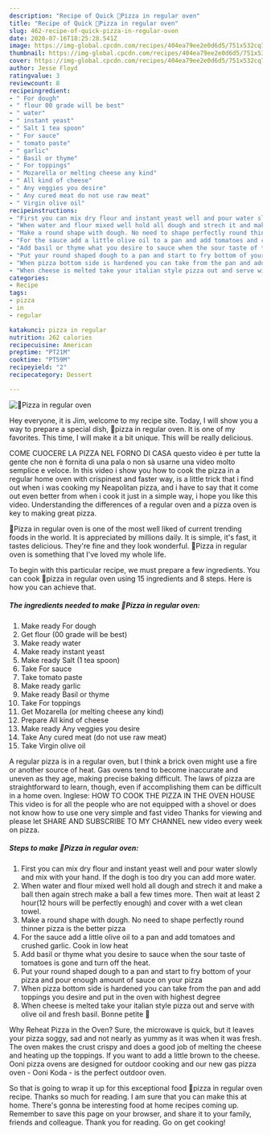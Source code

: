 ```yaml
---
description: "Recipe of Quick 🍕Pizza in regular oven"
title: "Recipe of Quick 🍕Pizza in regular oven"
slug: 462-recipe-of-quick-pizza-in-regular-oven
date: 2020-07-16T18:25:28.541Z
image: https://img-global.cpcdn.com/recipes/404ea79ee2e0d6d5/751x532cq70/🍕pizza-in-regular-oven-recipe-main-photo.jpg
thumbnail: https://img-global.cpcdn.com/recipes/404ea79ee2e0d6d5/751x532cq70/🍕pizza-in-regular-oven-recipe-main-photo.jpg
cover: https://img-global.cpcdn.com/recipes/404ea79ee2e0d6d5/751x532cq70/🍕pizza-in-regular-oven-recipe-main-photo.jpg
author: Jesse Floyd
ratingvalue: 3
reviewcount: 8
recipeingredient:
- " For dough"
- " flour 00 grade will be best"
- " water"
- " instant yeast"
- " Salt 1 tea spoon"
- " For sauce"
- " tomato paste"
- " garlic"
- " Basil or thyme"
- " For toppings"
- " Mozarella or melting cheese any kind"
- " All kind of cheese"
- " Any veggies you desire"
- " Any cured meat do not use raw meat"
- " Virgin olive oil"
recipeinstructions:
- "First you can mix dry flour and instant yeast well and pour water slowly and mix with your hand. If the dogh is too dry you can add more water."
- "When water and flour mixed well hold all dough and strech it and make a ball then again strech make a ball a few times more. Then wait at least 2 hour(12 hours will be perfectly enough) and cover with a wet clean towel."
- "Make a round shape with dough. No need to shape perfectly round thinner pizza is the better pizza"
- "For the sauce add a little olive oil to a pan and add tomatoes and crushed garlic. Cook in low heat"
- "Add basil or thyme what you desire to sauce when the sour taste of tomatoes is gone and turn off the heat."
- "Put your round shaped dough to a pan and start to fry bottom of your pizza and pour enough amount of sauce on your pizza"
- "When pizza bottom side is hardened you can take from the pan and add toppings you desire and put in the oven with highest degree"
- "When cheese is melted take your italian style pizza out and serve with olive oil and fresh basil. Bonne petite 🍕"
categories:
- Recipe
tags:
- pizza
- in
- regular

katakunci: pizza in regular 
nutrition: 262 calories
recipecuisine: American
preptime: "PT21M"
cooktime: "PT59M"
recipeyield: "2"
recipecategory: Dessert

---
```



![🍕Pizza in regular oven](https://img-global.cpcdn.com/recipes/404ea79ee2e0d6d5/751x532cq70/🍕pizza-in-regular-oven-recipe-main-photo.jpg)

Hey everyone, it is Jim, welcome to my recipe site. Today, I will show you a way to prepare a special dish, 🍕pizza in regular oven. It is one of my favorites. This time, I will make it a bit unique. This will be really delicious.

COME CUOCERE LA PIZZA NEL FORNO DI CASA questo video è per tutte la gente che non è fornita di una pala o non sà usarne una video molto semplice e veloce. In this video i show you how to cook the pizza in a regular home oven with crispinest and faster way, is a little trick that i find out when i was cooking my Neapolitan pizza, and i have to say that it come out even better from when i cook it just in a simple way, i hope you like this video. Understanding the differences of a regular oven and a pizza oven is key to making great pizza.

🍕Pizza in regular oven is one of the most well liked of current trending foods in the world. It is appreciated by millions daily. It is simple, it's fast, it tastes delicious. They're fine and they look wonderful. 🍕Pizza in regular oven is something that I've loved my whole life.


To begin with this particular recipe, we must prepare a few ingredients. You can cook 🍕pizza in regular oven using 15 ingredients and 8 steps. Here is how you can achieve that.

<!--inarticleads1-->

##### The ingredients needed to make 🍕Pizza in regular oven:

1. Make ready  For dough
1. Get  flour (00 grade will be best)
1. Make ready  water
1. Make ready  instant yeast
1. Make ready  Salt (1 tea spoon)
1. Take  For sauce
1. Take  tomato paste
1. Make ready  garlic
1. Make ready  Basil or thyme
1. Take  For toppings
1. Get  Mozarella (or melting cheese any kind)
1. Prepare  All kind of cheese
1. Make ready  Any veggies you desire
1. Take  Any cured meat (do not use raw meat)
1. Take  Virgin olive oil


A regular pizza is in a regular oven, but I think a brick oven might use a fire or another source of heat. Gas ovens tend to become inaccurate and uneven as they age, making precise baking difficult. The laws of pizza are straightforward to learn, though, even if accomplishing them can be difficult in a home oven. Inglese: HOW TO COOK THE PIZZA IN THE OVEN HOUSE This video is for all the people who are not equipped with a shovel or does not know how to use one very simple and fast video Thanks for viewing and please let SHARE AND SUBSCRIBE TO MY CHANNEL new video every week on pizza. 

<!--inarticleads2-->

##### Steps to make 🍕Pizza in regular oven:

1. First you can mix dry flour and instant yeast well and pour water slowly and mix with your hand. If the dogh is too dry you can add more water.
1. When water and flour mixed well hold all dough and strech it and make a ball then again strech make a ball a few times more. Then wait at least 2 hour(12 hours will be perfectly enough) and cover with a wet clean towel.
1. Make a round shape with dough. No need to shape perfectly round thinner pizza is the better pizza
1. For the sauce add a little olive oil to a pan and add tomatoes and crushed garlic. Cook in low heat
1. Add basil or thyme what you desire to sauce when the sour taste of tomatoes is gone and turn off the heat.
1. Put your round shaped dough to a pan and start to fry bottom of your pizza and pour enough amount of sauce on your pizza
1. When pizza bottom side is hardened you can take from the pan and add toppings you desire and put in the oven with highest degree
1. When cheese is melted take your italian style pizza out and serve with olive oil and fresh basil. Bonne petite 🍕


Why Reheat Pizza in the Oven? Sure, the microwave is quick, but it leaves your pizza soggy, sad and not nearly as yummy as it was when it was fresh. The oven makes the crust crispy and does a good job of melting the cheese and heating up the toppings. If you want to add a little brown to the cheese. Ooni pizza ovens are designed for outdoor cooking and our new gas pizza oven - Ooni Koda - is the perfect outdoor oven. 

So that is going to wrap it up for this exceptional food 🍕pizza in regular oven recipe. Thanks so much for reading. I am sure that you can make this at home. There's gonna be interesting food at home recipes coming up. Remember to save this page on your browser, and share it to your family, friends and colleague. Thank you for reading. Go on get cooking!

